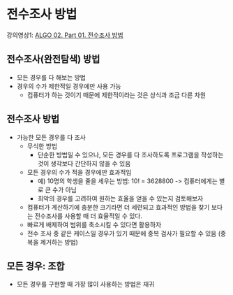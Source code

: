 # 전수조사 방법

강의영상1: [ALGO 02. Part 01. 전수조사 방법](https://youtu.be/RTExULT5KEE)

## 전수조사(완전탐색) 방법

- 모든 경우를 다 해보는 방법
- 경우의 수가 제한적일 경우에만 사용 가능
  - 컴퓨터가 하는 것이기 때문에 제한적이라는 것은 상식과 조금 다른 차원
  
## 전수조사 방법

- 가능한 모든 경우를 다 조사
  - 무식한 방법
    - 단순한 방법일 수 있으나, 모든 경우를 다 조사하도록 프로그램을 작성하는 것이 생각보다 간단하지 않을 수 있음
  - 모든 경우의 수가 적을 경우에만 효과적임
    - 예) 10명의 학생을 줄을 세우는 방법: 10! = 3628800 -> 컴퓨터에게는 별로 큰 수가 아님
    - 최악의 경우를 고려하여 원하는 효율을 얻을 수 있는지 검토해보자
  - 컴퓨터가 계산하기에 충분한 크기라면 더 세련되고 효과적인 방법을 찾기 보다는 전수조사를 사용할 때 더 효율적일 수 있다.
  - 빠르게 배제하여 범위를 축소시킬 수 있다면 활용하자
  - 전수 조사 중 같은 케이스일 경우가 있기 때문에 중복 검사가 필요할 수 있음 (중복을 제거하는 방법)
  
## 모든 경우: 조합

- 모든 경우를 구현할 때 가장 많이 사용하는 방법은 재귀
  
